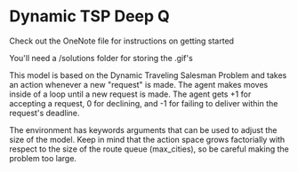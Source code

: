 # Dynamic TSP Deep Q
 
Check out the OneNote file for instructions on getting started

You'll need a /solutions folder for storing the .gif's

This model is based on the Dynamic Traveling Salesman Problem and takes an action whenever a new "request" is made. The agent makes moves inside of a loop until a new request is made. The agent gets +1 for accepting a request, 0 for declining, and -1 for failing to deliver within the request's deadline.

The environment has keywords arguments that can be used to adjust the size of the model. Keep in mind that the action space grows factorially with respect to the size of the route queue (max_cities), so be careful making the problem too large.
